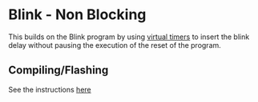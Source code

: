 # Blink - Non Blocking

This builds on the Blink program by using [virtual timers](http://www.chibios.org/dokuwiki/doku.php?id=chibios:book:kernel_vt) to insert the blink delay without pausing the execution of the reset of the program.

## Compiling/Flashing
See the instructions [here](../README.md)